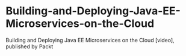 # Building-and-Deploying-Java-EE-Microservices-on-the-Cloud
Building and Deploying Java EE Microservices on the Cloud [video], published by Packt
